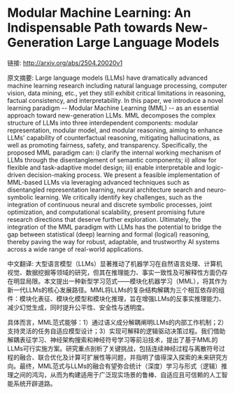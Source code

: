 # Modular Machine Learning: An Indispensable Path towards New-Generation Large Language Models

链接: http://arxiv.org/abs/2504.20020v1

原文摘要:
Large language models (LLMs) have dramatically advanced machine learning
research including natural language processing, computer vision, data mining,
etc., yet they still exhibit critical limitations in reasoning, factual
consistency, and interpretability. In this paper, we introduce a novel learning
paradigm -- Modular Machine Learning (MML) -- as an essential approach toward
new-generation LLMs. MML decomposes the complex structure of LLMs into three
interdependent components: modular representation, modular model, and modular
reasoning, aiming to enhance LLMs' capability of counterfactual reasoning,
mitigating hallucinations, as well as promoting fairness, safety, and
transparency. Specifically, the proposed MML paradigm can: i) clarify the
internal working mechanism of LLMs through the disentanglement of semantic
components; ii) allow for flexible and task-adaptive model design; iii) enable
interpretable and logic-driven decision-making process. We present a feasible
implementation of MML-based LLMs via leveraging advanced techniques such as
disentangled representation learning, neural architecture search and
neuro-symbolic learning. We critically identify key challenges, such as the
integration of continuous neural and discrete symbolic processes, joint
optimization, and computational scalability, present promising future research
directions that deserve further exploration. Ultimately, the integration of the
MML paradigm with LLMs has the potential to bridge the gap between statistical
(deep) learning and formal (logical) reasoning, thereby paving the way for
robust, adaptable, and trustworthy AI systems across a wide range of real-world
applications.

中文翻译:
大型语言模型（LLMs）显著推动了机器学习在自然语言处理、计算机视觉、数据挖掘等领域的研究，但其在推理能力、事实一致性及可解释性方面仍存在明显局限。本文提出一种新型学习范式——模块化机器学习（MML），将其作为新一代LLMs的核心发展路径。MML将LLMs的复杂结构解耦为三个相互依存的组件：模块化表征、模块化模型和模块化推理，旨在增强LLMs的反事实推理能力、减少幻觉生成，同时提升公平性、安全性与透明度。

具体而言，MML范式能够：1）通过语义成分解耦阐明LLMs的内部工作机制；2）支持灵活的任务自适应模型设计；3）实现可解释的逻辑驱动决策过程。我们借助解耦表征学习、神经架构搜索和神经符号学习等前沿技术，提出了基于MML的LLMs可行实施方案。研究重点剖析了关键挑战，包括连续神经过程与离散符号过程的融合、联合优化及计算可扩展性等问题，并指明了值得深入探索的未来研究方向。最终，MML范式与LLMs的融合有望弥合统计（深度）学习与形式（逻辑）推理之间的鸿沟，从而为构建适用于广泛现实场景的鲁棒、自适应且可信赖的人工智能系统开辟道路。
